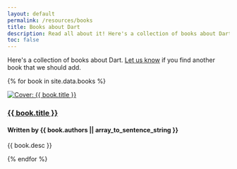 ```yaml
---
layout: default
permalink: /resources/books
title: Books about Dart
description: Read all about it! Here's a collection of books about Dart.
toc: false
---
```


Here's a collection of books about Dart.
[Let us know](https://github.com/dart-lang/site-www/issues)
if you find another book that we should add.

{% for book in site.data.books %}
<div class="book">
  <div class="cover">
    <a href="{{ book.link }}" title="{{ book.title }}">
      <img src="{% asset_path 'covers/{{ book.cover }}' %}" alt="Cover: {{ book.title }}"/>
    </a>
  </div>
  <div class="details">
    <h3 class="title"><a href="{{ book.link }}" title="{{ book.title }}">{{ book.title }}</a></h3>
    <h4 class="authors">Written by {{ book.authors || array_to_sentence_string }}</h4>
    <p>{{ book.desc }}</p>
  </div>
</div>
{% endfor %}
